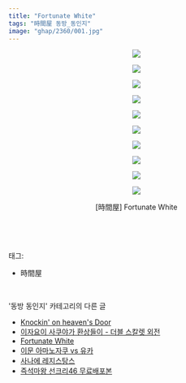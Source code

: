 ```yaml
---
title: "Fortunate White"
tags: "時間屋 동방_동인지"
image: "ghap/2360/001.jpg"
---
```

<div class="article">
<p style="text-align: center; clear: none; float: none;"><img src="{{ site.nasurl }}/ghap/2360/001.jpg"/></p>
<p style="text-align: center; clear: none; float: none;"><img src="{{ site.nasurl }}/ghap/2360/002.jpg"/></p>
<p style="text-align: center; clear: none; float: none;"><img src="{{ site.nasurl }}/ghap/2360/003.jpg"/></p>
<p style="text-align: center; clear: none; float: none;"><img src="{{ site.nasurl }}/ghap/2360/004.jpg"/></p>
<p style="text-align: center; clear: none; float: none;"><img src="{{ site.nasurl }}/ghap/2360/005.jpg"/></p>
<p style="text-align: center; clear: none; float: none;"><img src="{{ site.nasurl }}/ghap/2360/006.jpg"/></p>
<p style="text-align: center; clear: none; float: none;"><img src="{{ site.nasurl }}/ghap/2360/007.jpg"/></p>
<p style="text-align: center; clear: none; float: none;"><img src="{{ site.nasurl }}/ghap/2360/008.jpg"/></p>
<p style="text-align: center; clear: none; float: none;"><img src="{{ site.nasurl }}/ghap/2360/009.jpg"/></p>
<p style="text-align: center; clear: none; float: none;"><img src="{{ site.nasurl }}/ghap/2360/010.jpg"/></p>
<p style="text-align: center; clear: none; float: none;">[時間屋] Fortunate White</p>
<p><br/></p>
</div><br/>
<div class="tagTrail">
<p>태그: </p>
<ul>
<li>時間屋</li>
</ul>
</div><br/>
<div class="another">
<p>'동방 동인지' 카테고리의 다른 글</p>
<ul>
<li><a href="/2016-09-27-ghap_2363">Knockin' on heaven's Door</a></li>
<li><a href="/2016-09-27-ghap_2361">이자요이 사쿠야가 환상들이 - 더블 스칼렛 외전</a></li>
<li><a href="/2016-09-27-ghap_2360">Fortunate White</a></li>
<li><a href="/2016-09-27-ghap_2359">이문 아마노자쿠 vs 유카</a></li>
<li><a href="/2016-09-27-ghap_2358">사나에 레지스탕스</a></li>
<li><a href="/2016-09-27-ghap_2357">즉석마왕 선크리46 무료배포본</a></li>
</ul>
</div><br/>
<div class="cb_module cb_fluid">
<div class="cb_wrt cb_profile">
</div><!-- commentList close -->
</div><br/>
